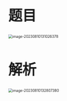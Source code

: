 # 题目

<img src="https://cvp.oss-cn-shanghai.aliyuncs.com/picgo/202308101310434.png" alt="image-20230810131026378" style="zoom:50%;" />



# 解析

<img src="https://cvp.oss-cn-shanghai.aliyuncs.com/picgo/202308101328446.png" alt="image-20230810132807380" style="zoom:50%;" />